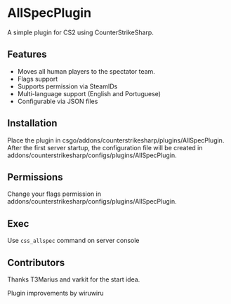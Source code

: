 # AllSpecPlugin

A simple plugin for CS2 using CounterStrikeSharp.

## Features
- Moves all human players to the spectator team.
- Flags support
- Supports permission via SteamIDs
- Multi-language support (English and Portuguese)
- Configurable via JSON files

## Installation
Place the plugin in csgo/addons/counterstrikesharp/plugins/AllSpecPlugin.
After the first server startup, the configuration file will be created in addons/counterstrikesharp/configs/plugins/AllSpecPlugin.

## Permissions
Change your flags permission in addons/counterstrikesharp/configs/plugins/AllSpecPlugin.

## Exec

Use `css_allspec` command on server console

## Contributors

Thanks T3Marius and varkit for the start idea.

Plugin improvements by wiruwiru
